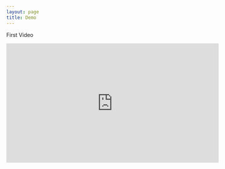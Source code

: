 ```yaml
---
layout: page
title: Demo
---
```



First Video



<iframe width="560" height="315" src="https://www.youtube.com/embed/pe2afb0SzxE" title="YouTube video player" frameborder="0" allow="accelerometer; autoplay; clipboard-write; encrypted-media; gyroscope; picture-in-picture; web-share" allowfullscreen></iframe>
